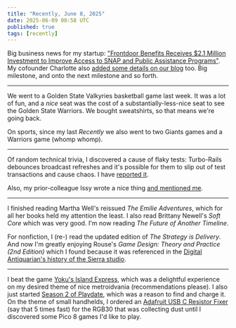 ```yaml
---
title: "Recently, June 8, 2025"
date: 2025-06-09 00:58 UTC
published: true
tags: [recently]
---
```


Big business news for my startup: ["Frontdoor Benefits Receives $2.1 Million Investment to Improve Access to SNAP and Public Assistance Programs"](https://www.prnewswire.com/news-releases/frontdoor-benefits-receives-2-1-million-investment-to-improve-access-to-snap-and-public-assistance-programs-302472695.html). My cofounder Charlotte also [added some details on our blog](https://web.archive.org/web/20250613140457/https://frontdoorbenefits.substack.com/p/the-connecticut-project-invests-21m) too. Big milestone, and onto the next milestone and so forth.

---

We went to a Golden State Valkyries basketball game last week. It was a lot of fun, and a _nice_ seat was the cost of a substantially-less-nice seat to see the Golden State Warriors. We bought sweatshirts, so that means we're going back.

On sports, since my last _Recently_ we also went to two Giants games and a Warriors game (whomp whomp).

---

Of random technical trivia, I discovered a cause of flaky tests: Turbo-Rails debounces broadcast refreshes and it's possible for them to slip out of test transactions and cause chaos. I have [reported it](https://github.com/hotwired/turbo-rails/issues/731).

Also, my prior-colleague Issy wrote a nice thing [and mentioned me](https://ruby.social/@issyl0/114489859415578145).

---

I finished reading Martha Well's reissued _The Emilie Adventures_, which for all her books held my attention the least. I also read Brittany Newell's _Soft Core_ which was very good. I'm now reading _The Future of Another Timeline_. 

For nonfiction, I (re-) read the updated edition of _The Strategy is Delivery_. And now I'm greatly enjoying Rouse's _Game Design: Theory and Practice (2nd Edition)_ which I found because it was referenced in the [Digital Antiquarian's history of the Sierra studio](https://www.filfre.net/2025/05/the-end-of-sierra-as-we-knew-it-part-4-chainsaw-monday/).  

---

I beat the game [Yoku's Island Express](https://en.wikipedia.org/wiki/Yoku%27s_Island_Express), which was a delightful experience on my desired theme of nice metroidvania (recommendations please). I also just started [Season 2 of Playdate](https://play.date/games/seasons/two/), which was a reason to find and charge it. On the theme of small handhelds, I ordered an [Adafruit USB C Resistor Fixer](https://www.adafruit.com/product/6323) (say that 5 times fast) for the RGB30 that was collecting dust until I discovered some Pico 8 games I'd like to play. 

